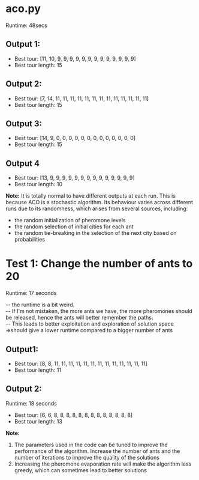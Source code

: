# aco.py
Runtime: 48secs

## Output 1:
* Best tour: [11, 10, 9, 9, 9, 9, 9, 9, 9, 9, 9, 9, 9, 9, 9]
* Best tour length: 15

## Output 2: 
* Best tour: [7, 14, 11, 11, 11, 11, 11, 11, 11, 11, 11, 11, 11, 11, 11]
* Best tour length: 15

## Output 3:
* Best tour: [14, 9, 0, 0, 0, 0, 0, 0, 0, 0, 0, 0, 0, 0, 0]
* Best tour length: 15

## Output 4
* Best tour: [13, 9, 9, 9, 9, 9, 9, 9, 9, 9, 9, 9, 9, 9, 9]
* Best tour length: 10

**Note:** 
It is totally normal to have different outputs at each run.  This is because ACO is a stochastic algorithm.  Its behaviour varies across different runs due to its randomness, which arises from several sources, including:

* the random initialization of pheromone levels
* the random selection of initial cities for each ant
* the random tie-breaking in the selection of the next city based on probabilities
  
# Test 1: Change the number of ants to 20
Runtime: 17 seconds

-- the runtime is a bit weird.  
-- If I'm not mistaken, the more ants we have, the more pheromones should be released, hence the ants will better remember the paths.  
-- This leads to better exploitation and exploration of solution space =>should give a lower runtime compared to a bigger number of ants

## Output1: 
* Best tour: [8, 8, 11, 11, 11, 11, 11, 11, 11, 11, 11, 11, 11, 11, 11]
* Best tour length: 11

## Output 2: 
Runtime: 18 seconds
* Best tour: [6, 6, 8, 8, 8, 8, 8, 8, 8, 8, 8, 8, 8, 8, 8]
* Best tour length: 13

**Note:**
1. The parameters used in the code can be tuned to improve the performance of the algorithm. Increase the number of ants and the number of iterations to improve the quality of the solutions
2. Increasing the pheromone evaporation rate will make the algorithm less greedy, which can sometimes lead to better solutions
